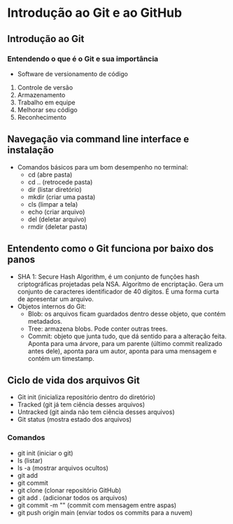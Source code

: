 # Introdução ao Git e ao GitHub

## **Introdução ao Git**
### Entendendo o que é o Git e sua importância
- Software de versionamento de código
1. Controle de versão
2. Armazenamento
3. Trabalho em equipe
4. Melhorar seu código
5. Reconhecimento

## **Navegação via command line interface e instalação**
- Comandos básicos para um bom desempenho no terminal:
    - cd (abre pasta)
    - cd .. (retrocede pasta)
    - dir (listar diretório)
    - mkdir (criar uma pasta)
    - cls (limpar a tela)
    - echo (criar arquivo)
    - del (deletar arquivo)
    - rmdir (deletar pasta)

## **Entendento como o Git funciona por baixo dos panos**
- SHA 1: Secure Hash Algorithm, é um conjunto de funções hash criptográficas projetadas pela NSA. Algoritmo de encriptação. Gera um conjunto de caracteres identificador de 40 dígitos. É uma forma curta de apresentar um arquivo.
- Objetos internos do Git:
    - Blob: os arquivos ficam guardados dentro desse objeto, que contém metadados. 
    - Tree: armazena blobs. Pode conter outras trees.
    - Commit: objeto que junta tudo, que dá sentido para a alteração feita. Aponta para uma árvore, para um parente (último commit realizado antes dele), aponta para um autor, aponta para uma mensagem e contém um timestamp.

## **Ciclo de vida dos arquivos Git**
- Git init (inicializa repositório dentro do diretório)
- Tracked (git já tem ciência desses arquivos)
- Untracked (git ainda não tem ciência desses arquivos)
- Git status (mostra estado dos arquivos)

### Comandos
- git init (iniciar o git)
- ls (listar)
- ls -a (mostrar arquivos ocultos) 
- git add
- git commit
- git clone (clonar repositório GitHub)
- git add . (adicionar todos os arquivos)
- git commit -m "" (commit com mensagem entre aspas)
- git push origin main (enviar todos os commits para a nuvem)